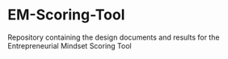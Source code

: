 # EM-Scoring-Tool
Repository containing the design documents and results for the Entrepreneurial Mindset Scoring Tool
